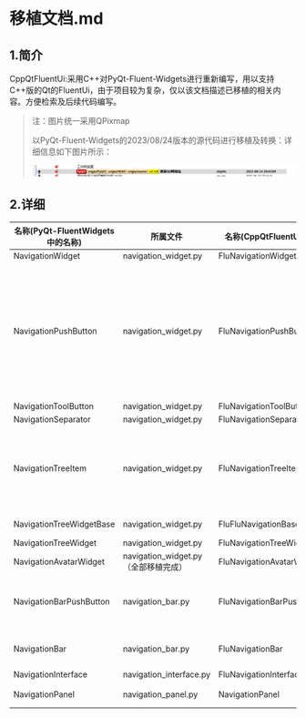 # 移植文档.md

## 1.简介

CppQtFluentUi:采用C++对PyQt-Fluent-Widgets进行重新编写，用以支持C++版的Qt的FluentUi，由于项目较为复杂，仅以该文档描述已移植的相关内容。方便检索及后续代码编写。

>注：图片统一采用QPixmap
>
>以PyQt-Fluent-Widgets的2023/08/24版本的源代码进行移植及转换：详细信息如下图片所示：
>
>![image-20231013053430236](./imgs/image-20231013053430236.png)

## 2.详细

| 名称(PyQt-FluentWidgets中的名称) | 所属文件                             | 名称(CppQtFluentUi中的名称)    | 移植程度 | 备注                                                         |
| -------------------------------- | ------------------------------------ | ------------------------------ | -------- | ------------------------------------------------------------ |
| NavigationWidget                 | navigation_widget.py                 | FluNavigationWidget            | 99%      |                                                              |
| NavigationPushButton             | navigation_widget.py                 | FluNavigationPushButton        | 95%      | theme  color相关内容需要补充。该类主要绘制了鼠标悬浮或者按下时候窗口的背景显示及指示器（指示器为最左边的一个小竖线） |
| NavigationToolButton             | navigation_widget.py                 | FluNavigationToolButton        | 100%     |                                                              |
| NavigationSeparator              | navigation_widget.py                 | FluNavigationSeparator         | 100%     |                                                              |
| NavigationTreeItem               | navigation_widget.py                 | FluNavigationTreeItem          | 98%      | 渲染箭头时候有偏差主要为大小: QRectF(-5, -5, 9.6, 9.6) -> QRect(-5, -5, 9, 9) |
| NavigationTreeWidgetBase         | navigation_widget.py                 | FluFluNavigationBaseTreeWidget | 99%      | 全部函数为虚函数                                             |
| NavigationTreeWidget             | navigation_widget.py                 | FluNavigationTreeWidget        | 99%      |                                                              |
| NavigationAvatarWidget           | navigation_widget.py（全部移植完成） | FluNavigationAvatarWidget      | 99%      |                                                              |
| NavigationBarPushButton          | navigation_bar.py                    | FluNavigationBarPushButton     | 95%      | themeColor需要处理。主要为painterEvent函数。                 |
| NavigationBar                    | navigation_bar.py                    | FluNavigationBar               | 95%      | 还未设置样式表及历史(history)等                              |
| NavigationInterface              | navigation_interface.py              | FluNavigationInterface         | 99%      | 基本完成                                                     |
| NavigationPanel                  | navigation_panel.py                  | NavigationPanel                | 90%      | 还需要检查及调试                                             |
